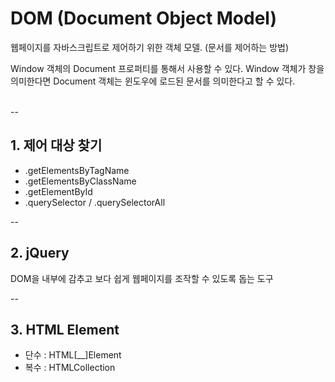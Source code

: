 # DOM (Document Object Model)
웹페이지를 자바스크립트로 제어하기 위한 객체 모델. (문서를 제어하는 방법)

Window 객체의 Document 프로퍼티를 통해서 사용할 수 있다. 
Window 객체가 창을 의미한다면 Document 객체는 윈도우에 로드된 문서를 의미한다고 할 수 있다.
<br><br>

--
## 1. 제어 대상 찾기
- .getElementsByTagName
- .getElementsByClassName
- .getElementById
- .querySelector / .querySelectorAll

--
## 2. jQuery
DOM을 내부에 감추고 보다 쉽게 웹페이지를 조작할 수 있도록 돕는 도구

--
## 3. HTML Element
- 단수 : HTML[__]Element
- 복수 : HTMLCollection